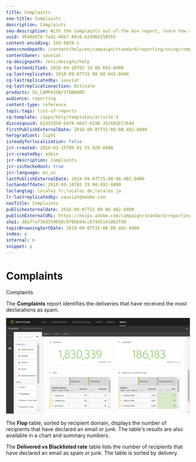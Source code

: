 ```yaml
---
title: Complaints
seo-title: Complaints
description: Complaints
seo-description: With the Complaints out-of-the-box report, learn how many time delivery was declared as spam.
uuid: d640dd76-7a41-46bf-80c6-b249bd150555
content-encoding: ISO-8859-1
aemsrcnodepath: /content/help/en/campaign/standard/reporting/using/complaints
contentOwner: sauviat
cq-designpath: /etc/designs/help
cq-lastmodified: 2018-09-10T02 19 00.693-0400
cq-lastreplicated: 2018-09-07T15 08 08.642-0400
cq-lastreplicatedby: sauviat
cq-lastreplicationaction: Activate
products: SG_CAMPAIGN/STANDARD
audience: reporting
content-type: reference
topic-tags: list-of-reports
cq-template: /apps/help/templates/article-3
discoiquuid: b2452d50-6470-46d7-9190-35c602bf2644
firstPublishExternalDate: 2018-09-07T15:08:08.482-0400
herogradient: light
isreadyforlocalization: false
jcr-created: 2018-03-15T09 01 55.928-0400
jcr-createdby: admin
jcr-description: Complaints
jcr-ischeckedout: true
jcr-language: en_us
lastPublishExternalDate: 2018-09-07T15:08:08.482-0400
lochandoffdate: 2018-09-10T02 19 00.692-0400
loclangtag: locales fr;locales de;locales ja
lr-lastreplicatedby: sauviat@adobe.com
navTitle: Complaints
publishexternaldate: 2018-09-07T15 08 08.482-0400
publishExternalURL: https://helpx.adobe.com/campaign/standard/reporting/using/complaints.html
sha1: d8a7faf36d559050c9706b84cc674d5141062fd9
topicBrowsingSortDate: 2018-09-07T15:08:08.482-0400
index: y
internal: n
snippet: y
---
```


# Complaints

Complaints

The **Complaints** report identifies the deliveries that have received the most declarations as spam.

![](assets/delivery_reports_complaints.png)

The **Flop** table, sorted by recipient domain, displays the number of recipients that have declared an email or junk. The table's results are also available in a chart and summary numbers.

The **Delivered vs Blacklisted rate** table lists the number of recipients that have declared an email as spam or junk. The table is sorted by delivery.
